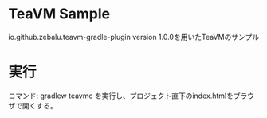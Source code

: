 # TeaVM Sample

io.github.zebalu.teavm-gradle-plugin version 1.0.0を用いたTeaVMのサンプル

# 実行
コマンド: gradlew teavmc を実行し、プロジェクト直下のindex.htmlをブラウザで開くする。
